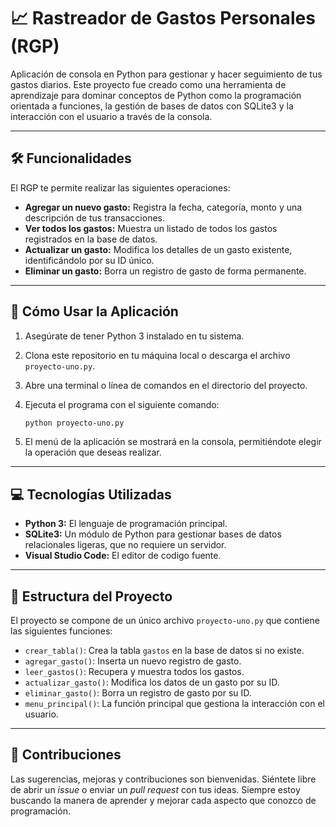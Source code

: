 # 📈 Rastreador de Gastos Personales (RGP)

Aplicación de consola en Python para gestionar y hacer seguimiento de tus gastos diarios. Este proyecto fue creado como una herramienta de aprendizaje para dominar conceptos de Python como la programación orientada a funciones, la gestión de bases de datos con SQLite3 y la interacción con el usuario a través de la consola.

---

## 🛠️ Funcionalidades

El RGP te permite realizar las siguientes operaciones:

- **Agregar un nuevo gasto:** Registra la fecha, categoría, monto y una descripción de tus transacciones.
- **Ver todos los gastos:** Muestra un listado de todos los gastos registrados en la base de datos.
- **Actualizar un gasto:** Modifica los detalles de un gasto existente, identificándolo por su ID único.
- **Eliminar un gasto:** Borra un registro de gasto de forma permanente.

---

## 🚀 Cómo Usar la Aplicación

1.  Asegúrate de tener Python 3 instalado en tu sistema.
2.  Clona este repositorio en tu máquina local o descarga el archivo `proyecto-uno.py`.
3.  Abre una terminal o línea de comandos en el directorio del proyecto.
4.  Ejecuta el programa con el siguiente comando:

    ```bash
    python proyecto-uno.py
    ```

5.  El menú de la aplicación se mostrará en la consola, permitiéndote elegir la operación que deseas realizar.

---

## 💻 Tecnologías Utilizadas

- **Python 3:** El lenguaje de programación principal.
- **SQLite3:** Un módulo de Python para gestionar bases de datos relacionales ligeras, que no requiere un servidor.
- **Visual Studio Code:** El editor de codigo fuente.

---

## 📄 Estructura del Proyecto

El proyecto se compone de un único archivo `proyecto-uno.py` que contiene las siguientes funciones:

- `crear_tabla()`: Crea la tabla `gastos` en la base de datos si no existe.
- `agregar_gasto()`: Inserta un nuevo registro de gasto.
- `leer_gastos()`: Recupera y muestra todos los gastos.
- `actualizar_gasto()`: Modifica los datos de un gasto por su ID.
- `eliminar_gasto()`: Borra un registro de gasto por su ID.
- `menu_principal()`: La función principal que gestiona la interacción con el usuario.

---

## 🤝 Contribuciones

Las sugerencias, mejoras y contribuciones son bienvenidas. Siéntete libre de abrir un *issue* o enviar un *pull request* con tus ideas.
Siempre estoy buscando la manera de aprender y mejorar cada aspecto que conozco de programación.

